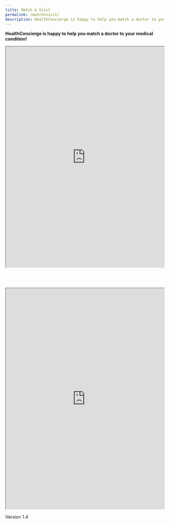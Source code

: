 ```yaml
---
title: Match & Visit
permalink: /matchnvisit/
description: HealthConcierge is happy to help you match a doctor to your medical condition
---
```

<b>HealthConcierge is happy to help you match a doctor to your medical condition!</b>

<iframe src="https://www.checkfirst.gov.sg/c/5153c33a-cd7f-4b96-b860-2fe3f31b7da1" style="width:100%;height:700px"></iframe>

<br><br>

<iframe src="https://www.checkfirst.gov.sg/c/quiz" style="width:100%;height:700px"></iframe>

Version 1.4